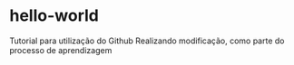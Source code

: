 # hello-world
Tutorial para utilização do Github
Realizando modificação, como parte do processo de aprendizagem 
